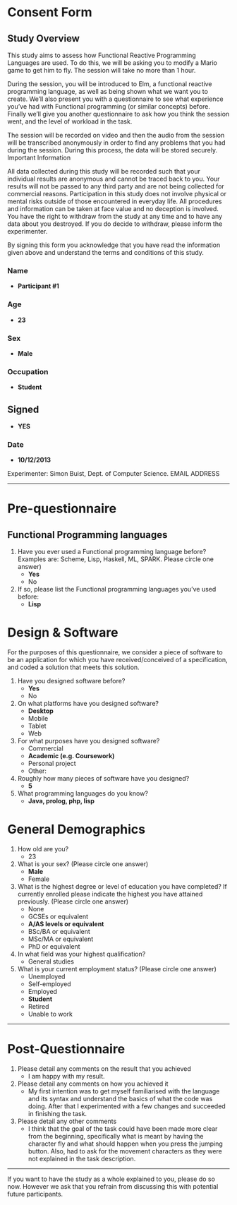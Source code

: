 ﻿# Consent Form
## Study Overview

This study aims to assess how Functional Reactive Programming Languages are used. To do this, we will be asking you to modify a Mario game to get him to fly. The session will take no more than 1 hour.

During the session, you will be introduced to Elm, a functional reactive programming language, as well as being shown what we want you to create. We’ll also present you with a questionnaire to see what experience you’ve had with Functional programming (or similar concepts) before. Finally we’ll give you another questionnaire to ask how you think the session went, and the level of workload in the task.

The session will be recorded on video and then the audio from the session will be transcribed anonymously in order to find any problems that you had during the session. During this process, the data will be stored securely.
Important Information

All data collected during this study will be recorded such that your individual results are anonymous and cannot be traced back to you. 
Your results will not be passed to any third party and are not being collected for commercial reasons.
Participation in this study does not involve physical or mental risks outside of those encountered in everyday life.
All procedures and information can be taken at face value and no deception is involved.
You have the right to withdraw from the study at any time and to have any data about you destroyed. If you do decide to withdraw, please inform the experimenter. 

By signing this form you acknowledge that you have read the information given above and understand the terms and conditions of this study.

### Name

* **Participant #1**

### Age

* **23**

### Sex

* **Male**

### Occupation

* **Student**

## Signed

* **YES**

### Date

* **10/12/2013**

Experimenter: Simon Buist, Dept. of Computer Science. EMAIL ADDRESS

---

# Pre-questionnaire

## Functional Programming languages

1. Have you ever used a Functional programming language before? Examples are: Scheme, Lisp, Haskell, ML, SPARK. Please circle one answer)
    * **Yes**
    * No
2. If so, please list the Functional programming  languages you’ve used before:
    * **Lisp**
# Design & Software

For the purposes of this questionnaire, we consider a piece of software to be an application for which you have received/conceived of a specification, and coded a solution that meets this solution.

1. Have you designed software before?
    * **Yes**
    * No
2. On what platforms have you designed software?
    * **Desktop**
    * Mobile
    * Tablet
    * Web
3. For what purposes have you designed software?
    * Commercial
    * **Academic (e.g. Coursework)**
    * Personal project
    * Other: 
4. Roughly how many pieces of software have you designed?
    * **5**
5. What programming languages do you know?
    * **Java, prolog, php, lisp**

# General Demographics

1. How old are you?  	
    * 23	
2. What is your sex? (Please circle one answer)
    * **Male**
    * Female
3. What is the highest degree or level of education you have completed? If currently enrolled please indicate the highest you have attained previously. (Please circle one answer)
    * None
    * GCSEs or equivalent
    * **A/AS levels or equivalent**
    * BSc/BA or equivalent
    * MSc/MA or equivalent
    * PhD or equivalent
4. In what field was your highest qualification?
    * General studies
5. What is your current employment status? (Please circle one answer)
    * Unemployed
    * Self-employed
    * Employed
    * **Student**
    * Retired
    * Unable to work

---

# Post-Questionnaire

1. Please detail any comments on the result that you achieved
    * I am happy with my result.
2. Please detail any comments on how you achieved it
    * My first intention was to get myself familiarised with the language and its syntax and understand the basics of what the code was doing. After that I experimented with a few changes and succeeded in finishing the task.
3. Please detail any other comments
    * I think that the goal of the task could have been made more clear from the beginning, specifically what is meant by having the character fly and what should happen when you press the jumping button. Also, had to ask for the movement characters as they were not explained in the task description.

---

If you want to have the study as a whole explained to you, please do so now. However we ask that you refrain from discussing this with potential future participants.
